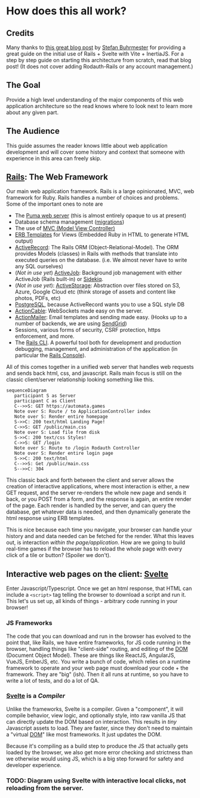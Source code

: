 # How does this all work?

## Credits
Many thanks to [this great blog post](https://dev.to/buhrmi/setting-up-a-new-rails-7-app-with-vite-inertia-and-svelte-c9e) by [Stefan Buhrmester](https://dev.to/buhrmi) for providing a great guide on the initial use of Rails + Svelte with Vite + InertiaJS. For a step by step guide on starting this architecture from scratch, read that blog post! (It does not cover adding Rodauth-Rails or any account management.)

## The Goal
Provide a high level understanding of the major components of this web application architecture so the read knows where to look next to learn more about any given part.

## The Audience
This guide assumes the reader knows little about web application development and will cover some history and context that someone with experience in this area can freely skip.

## [Rails]: The Web Framework
Our main web application framework. Rails is a large opinionated, MVC, web framework for Ruby. Rails handles a number of choices and problems. Some of the important ones to note are
   * The [Puma web server](https://puma.io/puma/) (this is almost entirely opaque to us at present)
   * Database schema management ([migrations](https://guides.rubyonrails.org/active_record_migrations.html))
   * The use of [MVC (Model View Controller)](https://guides.rubyonrails.org/getting_started.html#mvc-and-you)
   * [ERB Templates] for Views (Embedded Ruby in HTML to generate HTML output)
   * [ActiveRecord]: The Rails ORM (Object-Relational-Model). The ORM provides Models (classes) in Rails with methods that translate into executed queries on the database. (i.e. We almost never have to write any SQL ourselves)
   * (*Not in use yet*) [ActiveJob]: Background job management with either ActiveJob (Rails built-in) or [Sidekiq].
   * (*Not in use yet*): [ActiveStorage]: Abstraction over files stored on S3, Azure, Google Cloud etc (think storage of assets and content like photos, PDFs, etc)
   * [PostgreSQL], because ActiveRecord wants you to use a SQL style DB 
   * [ActionCable]: WebSockets made easy on the server.
   * [ActionMailer]: Email templates and sending made easy. (Hooks up to a number of backends, we are using [SendGrid])
   * Sessions, various forms of security, CSRF protection, https enforcement, and more.
   * The [Rails CLI]. A powerful tool both for development and production debugging, management, and administration of the application (in particular the [Rails Console]).

All of this comes together in a unified web server that handles web requests and sends back html, css, and javascript. Rails main focus is still on the classic client/server relationship looking something like this.

```mermaid
sequenceDiagram
   participant S as Server
   participant C as Client
   C-->>S: GET https://automata.games
   Note over S: Route / to ApplicationController index
   Note over S: Render entire homepage
   S->>C: 200 text/html Landing Page!
   C->>S: GET /public/main.css
   Note over S: Load file from disk
   S->>C: 200 text/css Styles!
   C->>S: GET /login
   Note over S: Route to /login Rodauth Controller
   Note over S: Render entire login page
   S->>C: 200 text/html
   C-->>S: Get /public/main.css
   S-->>C: 304
```

This classic back and forth between the client and server allows the creation of interactive applications, where most interaction is either, a new GET request, and the server re-renders the whole new page and sends it back, or you POST from a form, and the response is again, an entire render of the page. Each render is handled by the server, and can query the database, get whatever data is needed, and then dynamically generate the html response using ERB templates.

This is nice because each time you navigate, your browser can handle your history and and data needed can be fetched for the render. What this leaves out, is interaction *within the page/application*. How are we going to build real-time games if the browser has to reload the whole page with every click of a tile or button? (Spoiler we don't).

## Interactive web pages on the client: [Svelte]
Enter Javascript/Typescript. Once we get an html response, that HTML can include a `<script>` tag telling the browser to download a script and run it. This let's us set up, all kinds of things - arbitrary code running in your browser!

### JS Frameworks
The code that you can download and run in the browser has evolved to the point that, like Rails, we have entire frameworks, for JS code running in the browser, handling things like "client-side" routing, and editing of the [DOM] (Document Object Model). These are things like ReactJS, AngularJS, VueJS, EmberJS, etc. You write a bunch of code, which relies on a runtime framework to operate and your web page must download your code + the framework. They are "big" (ish). Then it all runs at runtime, so you have to write a lot of tests, and do a lot of QA.

### [Svelte] is a *Compiler*

Unlike the frameworks, Svelte is a compiler. Given a "component", it will compile behavior, view logic, and optionally style, into raw vanilla JS that can directly update the DOM based on interaction. This results in *tiny* Javascript assets to load. They are faster, since they don't need to maintain a "virtual [DOM]" like most frameworks. It just updates the DOM.

Because it's compiling as a build step to produce the JS that actually gets loaded by the browser, we also get more error checking and strictness than we otherwise would using JS, which is a big step forward for safety and developer experience.

### TODO: Diagram using Svelte with interactive local clicks, not reloading from the server.


[Rails]:https://rubyonrails.org/
[Sidekiq]:https://sidekiq.org/
[PostgreSQL]:https://www.postgresql.org/
[Svelte]:https://svelte.dev/
[TailWindCSS]: https://tailwindcss.com/
[Vite]: https://vitejs.dev/
[ActiveRecord]:https://guides.rubyonrails.org/active_record_basics.html
[ActiveJob]:https://guides.rubyonrails.org/active_job_basics.html
[ActionCable]:https://guides.rubyonrails.org/action_cable_overview.html
[ActionMailer]:https://guides.rubyonrails.org/action_mailer_basics.html
[ActiveStorage]:https://guides.rubyonrails.org/active_storage_overview.html
[Rails CLI]:https://guides.rubyonrails.org/command_line.html
[Rails Console]:https://guides.rubyonrails.org/command_line.html#bin-rails-console
[ERB Templates]:https://guides.rubyonrails.org/layouts_and_rendering.html
[SendGrid]:https://sendgrid.com/
[MDM]:https://developer.mozilla.org/en-US/
[DOM]:https://developer.mozilla.org/en-US/docs/Web/API/Document_Object_Model